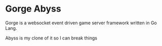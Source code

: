 Gorge Abyss
=====

Gorge is a websocket event driven game server framework written in Go Lang. 

Abyss is my clone of it so I can break things